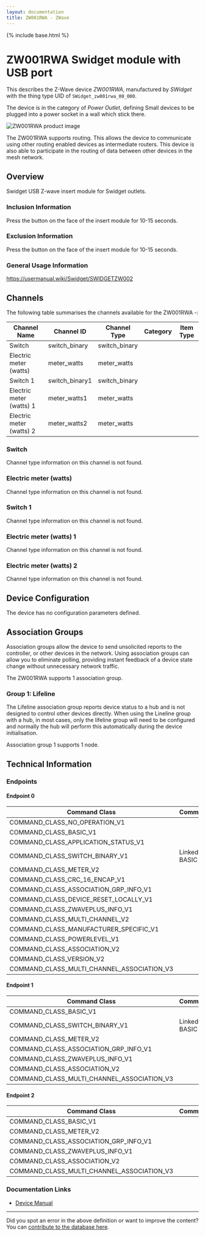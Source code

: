 ```yaml
---
layout: documentation
title: ZW001RWA - ZWave
---
```


{% include base.html %}

# ZW001RWA Swidget module with USB port
This describes the Z-Wave device *ZW001RWA*, manufactured by *SWidget* with the thing type UID of ```SWidget_zw001rwa_00_000```.

The device is in the category of *Power Outlet*, defining Small devices to be plugged into a power socket in a wall which stick there.

![ZW001RWA product image](https://opensmarthouse.org/assets/zwave/attachments/1088/Z-Wave-USB-Insert.jpg)


The ZW001RWA supports routing. This allows the device to communicate using other routing enabled devices as intermediate routers.  This device is also able to participate in the routing of data between other devices in the mesh network.

## Overview

Swidget USB Z-wave insert module for Swidget outlets. 

### Inclusion Information

Press the button on the face of the insert module for 10-15 seconds.

### Exclusion Information

Press the button on the face of the insert module for 10-15 seconds.

### General Usage Information

https://usermanual.wiki/Swidget/SWIDGETZW002

## Channels

The following table summarises the channels available for the ZW001RWA -:

| Channel Name | Channel ID | Channel Type | Category | Item Type |
|--------------|------------|--------------|----------|-----------|
| Switch | switch_binary | switch_binary |  |  | 
| Electric meter (watts) | meter_watts | meter_watts |  |  | 
| Switch 1 | switch_binary1 | switch_binary |  |  | 
| Electric meter (watts) 1 | meter_watts1 | meter_watts |  |  | 
| Electric meter (watts) 2 | meter_watts2 | meter_watts |  |  | 

### Switch
Channel type information on this channel is not found.

### Electric meter (watts)
Channel type information on this channel is not found.

### Switch 1
Channel type information on this channel is not found.

### Electric meter (watts) 1
Channel type information on this channel is not found.

### Electric meter (watts) 2
Channel type information on this channel is not found.



## Device Configuration

The device has no configuration parameters defined.

## Association Groups

Association groups allow the device to send unsolicited reports to the controller, or other devices in the network. Using association groups can allow you to eliminate polling, providing instant feedback of a device state change without unnecessary network traffic.

The ZW001RWA supports 1 association group.

### Group 1: Lifeline

The Lifeline association group reports device status to a hub and is not designed to control other devices directly. When using the Lineline group with a hub, in most cases, only the lifeline group will need to be configured and normally the hub will perform this automatically during the device initialisation.

Association group 1 supports 1 node.

## Technical Information

### Endpoints

#### Endpoint 0

| Command Class | Comment |
|---------------|---------|
| COMMAND_CLASS_NO_OPERATION_V1| |
| COMMAND_CLASS_BASIC_V1| |
| COMMAND_CLASS_APPLICATION_STATUS_V1| |
| COMMAND_CLASS_SWITCH_BINARY_V1| Linked to BASIC|
| COMMAND_CLASS_METER_V2| |
| COMMAND_CLASS_CRC_16_ENCAP_V1| |
| COMMAND_CLASS_ASSOCIATION_GRP_INFO_V1| |
| COMMAND_CLASS_DEVICE_RESET_LOCALLY_V1| |
| COMMAND_CLASS_ZWAVEPLUS_INFO_V1| |
| COMMAND_CLASS_MULTI_CHANNEL_V2| |
| COMMAND_CLASS_MANUFACTURER_SPECIFIC_V1| |
| COMMAND_CLASS_POWERLEVEL_V1| |
| COMMAND_CLASS_ASSOCIATION_V2| |
| COMMAND_CLASS_VERSION_V2| |
| COMMAND_CLASS_MULTI_CHANNEL_ASSOCIATION_V3| |
#### Endpoint 1

| Command Class | Comment |
|---------------|---------|
| COMMAND_CLASS_BASIC_V1| |
| COMMAND_CLASS_SWITCH_BINARY_V1| Linked to BASIC|
| COMMAND_CLASS_METER_V2| |
| COMMAND_CLASS_ASSOCIATION_GRP_INFO_V1| |
| COMMAND_CLASS_ZWAVEPLUS_INFO_V1| |
| COMMAND_CLASS_ASSOCIATION_V2| |
| COMMAND_CLASS_MULTI_CHANNEL_ASSOCIATION_V3| |
#### Endpoint 2

| Command Class | Comment |
|---------------|---------|
| COMMAND_CLASS_BASIC_V1| |
| COMMAND_CLASS_METER_V2| |
| COMMAND_CLASS_ASSOCIATION_GRP_INFO_V1| |
| COMMAND_CLASS_ZWAVEPLUS_INFO_V1| |
| COMMAND_CLASS_ASSOCIATION_V2| |
| COMMAND_CLASS_MULTI_CHANNEL_ASSOCIATION_V3| |

### Documentation Links

* [Device Manual](https://www.opensmarthouse.org/zwavedatabase/1088/SWIDGETZW002-4213652.pdf)

---

Did you spot an error in the above definition or want to improve the content?
You can [contribute to the database here](https://www.opensmarthouse.org/zwavedatabase/1088).
